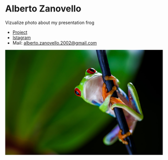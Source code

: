 # Alberto Zanovello
Vizualize photo about my presentation frog

* [Project](text/myProject.md)
* [Istagram](https://www.instagram.com/albertozanovello_/)
* Mail: alberto.zanovello.2002@gmail.com

<img src="pic/frog.jpg"></img>

